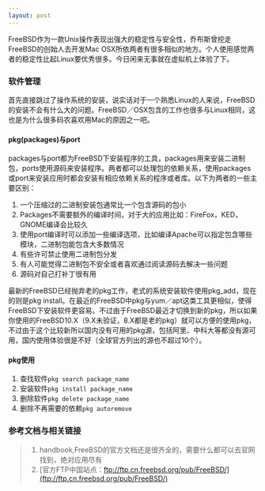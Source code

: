 ```yaml
---
layout: post
---
```


FreeBSD作为一款Unix操作表现出强大的稳定性与安全性，乔布斯曾挖走FreeBSD的创始人去开发Mac OSX所依两者有很多相似的地方。个人使用感觉两者的稳定性比起Linux要优秀很多。今日闲来无事就在虚拟机上体验了下。

### 软件管理

首先直接跳过了操作系统的安装，说实话对于一个熟悉Linux的人来说，FreeBSD的安装不会有什么大的问题。FreeBSD／OSX包含的工作也很多与Linux相同，这也是为什么很多码农喜欢用Mac的原因之一吧。

#### pkg(packages)与port

packages与port都为FreeBSD下安装程序的工具，packages用来安装二进制包，ports使用源码来安装程序。两者都可以处理包的依赖关系，使用packages或port来安装应用时都会安装有相应依赖关系的程序或者库。以下为两者的一些主要区别：

1. 一个压缩过的二进制安装包通常比一个包含源码的包小
2. Packages不需要额外的编译时间，对于大的应用比如：FireFox，KED，GNOME编译会比较久
3. 使用port编译时可以添加一些编译选项，比如编译Apache可以指定包含哪些模块，二进制包能包含大多数情况
4. 有些许可禁止使用二进制包分发
5. 有人可能觉得二进制包不安全或者喜欢通过阅读源码去解决一些问题
6. 源码对自己打补丁很有用

最新的FreeBSD已经抛弃老的pkg工作，老式的系统安装软件使用pkg_add，现在的则是pkg install。在最近的FreeBSD中pkg与yum／apt这类工具更相似，使得FreeBSD下安装软件更容易。不过由于FreeBSD最近才切换到新的pkg，所以如果你使用的FreeBSD10.X（9.X未验证，8.X都是老的pkg）就可以方便的使用pkg，不过由于这个比较新所以国内没有可用的pkg源，包括阿里、中科大等都没有源可用，国内使用体验很是不好（全球官方列出的源也不超过10个）。

#### pkg使用

1. 查找软件`pkg search package_name`
2. 安装软件`pkg install package_name`
3. 删除软件`pkg delete package_name`
4. 删除不再需要的依赖`pkg autoremove`

### 参考文档与相关链接
> 1. handbook,FreeBSD的官方文档还是很齐全的，需要什么都可以去官网找到，绝对应用尽有
> 2. [官方FTP中国站点：ftp://ftp.cn.freebsd.org/pub/FreeBSD/](ftp://ftp.cn.freebsd.org/pub/FreeBSD/)
